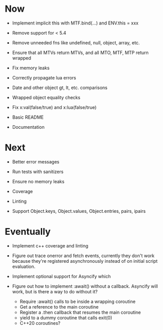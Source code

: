 # Now

- Implement implicit this with MTF.bind(...) and
  ENV.this = xxx

- Remove support for < 5.4
- Remove unneeded fns like undefined, null,
  object, array, etc.

- Ensure that all MTVs return MTVs, and all MTO,
  MTF, MTP return wrapped

- Fix memory leaks

- Correctly propagate lua errors

- Date and other object gt, lt, etc. comparisons
- Wrapped object equality checks

- Fix x:val(false/true) and x:lua(false/true)

- Basic README
- Documentation

# Next

- Better error messages
- Run tests with sanitizers
- Ensure no memory leaks
- Coverage
- Linting

- Support Object.keys, Object.values,
  Object.entries, pairs, ipairs

# Eventually

- Implement c++ coverage and linting

- Figure out trace onerror and fetch events,
  currently they don't work because they're
  registered asynchronously instead of on
  initial script evaluation.

- Implement optional support for Asyncify which
- Figure out how to implement :await() without a
  callback. Asyncify will work, but is there a
  way to do without it?
    - Require :await() calls to be inside a
      wrapping coroutine
    - Get a reference to the main coroutine
    - Register a .then callback that resumes the
      main coroutine
    - yield to a dummy coroutine that calls exit(0)
    - C++20 coroutines?
